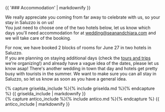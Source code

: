 <div class="heading">
<div class="text_line left"></div>
{{ '### Accommodation' | markdownify }}
<div class="text_line right"></div>
</div>

  We really appreciate you coming from far away to celebrate with us, so your stay in Saluzzo is on us!   
You just need to choose one of the two hotels below, let us know which days you'll need accommodation for at [wedding@seanandchiara.com](mailto:wedding@seanandchiara.com) and we will take care of the booking.  

For now, we have booked 2 blocks of rooms for June 27 in two hotels in Saluzzo.  
If you are planning on staying additional days (check the [tours and trips](#tour) we're organizing!) and already have a vague idea of the dates, please let us know asap! There's another wedding in town that day and hotels get pretty busy with tourists in the summer. We want to make sure you can all stay in Saluzzo, so let us know as soon as you have a general idea.

<div class="half info">
{% capture griselda_include %}{% include griselda.md %}{% endcapture %}
{{ griselda_include | markdownify }}
</div><div class="half info">
{% capture antico_include %}{% include antico.md %}{% endcapture %}
{{ antico_include | markdownify }}
</div>

